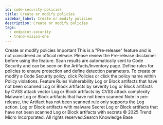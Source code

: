```yaml
---
id: code-security-policies
title: Create or modify policies
sidebar_label: Create or modify policies
description: Create or modify policies
tags:
  - endpoint-security
  - trend-vision-one
---
```


 Create or modify policies Important This is a "Pre-release" feature and is not considered an official release. Please review the Pre-release disclaimer before using the feature. Scan results are automatically sent to Code Security and can be seen on the Artifacts/Inventory page. Define rules for policies to ensure protection and define detection parameters. To create or modify a Code Security policy, click Policies or click the policy name within Policy violations. Feature Rules Vulnerability Log or Block artifacts that have not been scanned Log or Block artifacts by severity Log or Block artifacts by CVSS attack vector Log or Block artifacts by CVSS attack complexity Malware Log or Block artifacts that have not been scanned Note In pre-release, the Artifact has not been scanned rule only supports the Log action. Log or Block artifacts with malware Secret Log or Block artifacts that have not been scanned Log or Block artifacts with secrets © 2025 Trend Micro Incorporated. All rights reserved.Search Knowledge Base